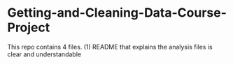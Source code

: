# Getting-and-Cleaning-Data-Course-Project
This repo contains 4 files. (1) README that explains the analysis files is clear and understandable
